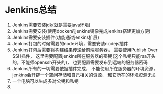 # Jenkins总结

1. Jenkins需要安装jdk(就是需要java环境)
2. Jenkins需要安装(使用docker的jenkins镜像完成jenkins搭建更加方便)
3. Jenkins需要安装插件(功能通过jenkins扩展)
4. Jenkins打包的时候需要的node环境，需要安装nodejs插件
5. Jenkins打包后需要将构建结果传递给前端服务器， 需要使用Publish Over SSH插件， 这里需要配置jenkins所在服务器的密钥(这个私钥只能rsa开头的，不能师openssh开头的)， 也要配置需要发布到远端的服务器密码
6. Jenkins所有的一切需要依据插件完成， 不能使用所在服务器的环境资源， jenkins会开辟一个空间存储和自己相关的资源， 和它所在的环境资源无关
7. 一个电脑可以生成多对公钥和私钥
8.





